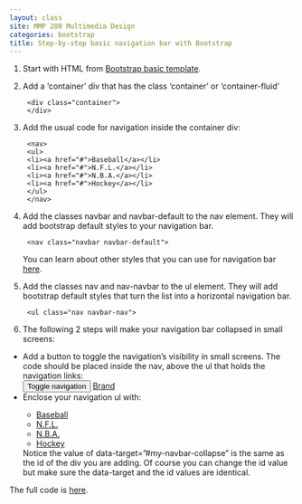 ```yaml
---
layout: class
site: MMP 200 Multimedia Design
categories: bootstrap
title: Step-by-step basic navigation bar with Bootstrap
---
```


1. Start with HTML from [Bootstrap basic template](https://getbootstrap.com/docs/3.3/getting-started/#template).
1. Add a ‘container’ div that has the class ‘container’ or ‘container-fluid’

        <div class="container">
        </div>
        
1. Add the usual code for navigation inside the container div:

        <nav> 
        <ul>
        <li><a href="#">Baseball</a></li>
        <li><a href="#">N.F.L.</a></li>
        <li><a href="#">N.B.A.</a></li>
        <li><a href="#">Hockey</a></li>
        </ul>
        </nav>
        
1. Add the classes navbar and navbar-default to the nav element. They will add bootstrap default styles to your navigation bar.

        <nav class="navbar navbar-default">
        
   You can learn about other styles that you can use for navigation bar [here](https://www.w3schools.com/bootstrap/bootstrap_navbar.asp).

1. Add the classes nav and nav-navbar to the ul element. They will add bootstrap default styles that turn the list into a horizontal navigation bar.

        <ul class="nav navbar-nav">
        
1. The following 2 steps will make your navigation bar collapsed in small screens:
  - Add a button to toggle the navigation’s visibility in small screens. The code should be placed inside the nav, above the ul that holds the navigation links:
                <div class="navbar-header">
                <button type="button" class="navbar-toggle collapsed" data-toggle="collapse" data-target="#my-navbar-collapse" aria-expanded="false">
                <span class="sr-only">Toggle navigation</span>
                <span class="icon-bar"></span>
                <span class="icon-bar"></span>
                <span class="icon-bar"></span>
                </button>
                <a class="navbar-brand" href="#">Brand</a>
                </div>
  - Enclose your navigation ul with:
                <div class="collapse navbar-collapse" id="my-navbar-collapse">
                 <ul class="nav navbar-nav">
                 <li><a href="#">Baseball</a></li>
                 <li><a href="#">N.F.L.</a></li>
                 <li><a href="#">N.B.A.</a></li>
                 <li><a href="#">Hockey</a></li>
                 </ul>
                </div>
 Notice the value of data-target=”#my-navbar-collapse” is the same as the id of the div you are adding. Of course you can change the id value but make sure the data-target and the id values are identical.

The full code is [here](https://github.com/revitalk/Bootstrap/blob/master/basic-nav.html).
